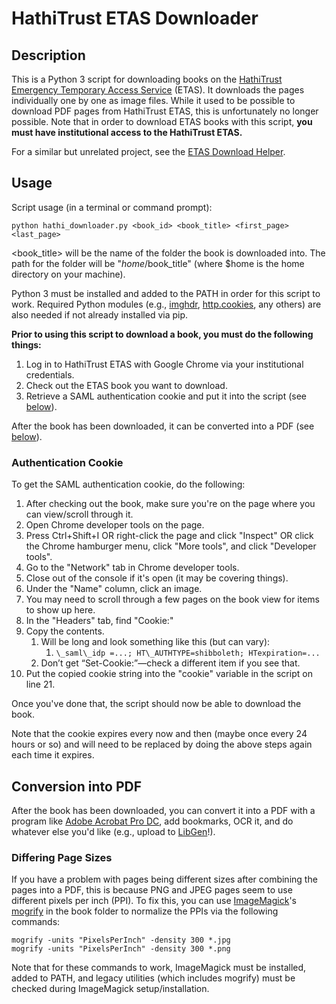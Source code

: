 
# HathiTrust ETAS Downloader

## Description

This is a Python 3 script for downloading books on the [HathiTrust](https://www.hathitrust.org/) [Emergency Temporary Access Service](https://www.hathitrust.org/ETAS-Description) (ETAS). It downloads the pages individually one by one as image files. While it used to be possible to download PDF pages from HathiTrust ETAS, this is unfortunately no longer possible. Note that in order to download ETAS books with this script, **you must have institutional access to the HathiTrust ETAS.**

For a similar but unrelated project, see the [ETAS Download Helper](https://sourceforge.net/projects/etasdownloadhelper/).

## Usage

Script usage (in a terminal or command prompt):

```
python hathi_downloader.py <book_id> <book_title> <first_page> <last_page>
```

<book\_title> will be the name of the folder the book is downloaded into. The path for the folder will be "$home/$book\_title" (where $home is the home directory on your machine).

Python 3 must be installed and added to the PATH in order for this script to work. Required Python modules (e.g., [imghdr](https://docs.python.org/3/library/imghdr.html), [http.cookies](https://docs.python.org/3/library/http.cookies.html), any others) are also needed if not already installed via pip.

**Prior to using this script to download a book, you must do the following things:**

1. Log in to HathiTrust ETAS with Google Chrome via your institutional credentials.
2. Check out the ETAS book you want to download.
3. Retrieve a SAML authentication cookie and put it into the script (see [below](#authentication-cookie)).

After the book has been downloaded, it can be converted into a PDF (see [below](#conversion-into-pdf)).

### Authentication Cookie

To get the SAML authentication cookie, do the following:

1. After checking out the book, make sure you're on the page where you can view/scroll through it.
2. Open Chrome developer tools on the page.
3. Press Ctrl+Shift+I OR right-click the page and click "Inspect" OR click the Chrome hamburger menu, click "More tools", and click "Developer tools".
4. Go to the "Network" tab in Chrome developer tools.
5. Close out of the console if it's open (it may be covering things).
6. Under the "Name" column, click an image.
7. You may need to scroll through a few pages on the book view for items to show up here.
8. In the "Headers" tab, find "Cookie:"
9. Copy the contents.
    1. Will be long and look something like this (but can vary):
        1. `\_saml\_idp =...; HT\_AUTHTYPE=shibboleth; HTexpiration=...`
    2. Don’t get “Set-Cookie:”—check a different item if you see that.
10. Put the copied cookie string into the "cookie" variable in the script on line 21.

Once you've done that, the script should now be able to download the book.

Note that the cookie expires every now and then (maybe once every 24 hours or so) and will need to be replaced by doing the above steps again each time it expires.

## Conversion into PDF

After the book has been downloaded, you can convert it into a PDF with a program like [Adobe Acrobat Pro DC](https://www.adobe.com/acrobat/acrobat-pro.html), add bookmarks, OCR it, and do whatever else you'd like (e.g., upload to [LibGen](https://en.wikipedia.org/wiki/LibGen)!).

### Differing Page Sizes

If you have a problem with pages being different sizes after combining the pages into a PDF, this is because PNG and JPEG pages seem to use different pixels per inch (PPI). To fix this, you can use [ImageMagick](https://imagemagick.org/script/index.php)'s [mogrify](https://imagemagick.org/script/mogrify.php) in the book folder to normalize the PPIs via the following commands:

```
mogrify -units "PixelsPerInch" -density 300 *.jpg
mogrify -units "PixelsPerInch" -density 300 *.png
```

Note that for these commands to work, ImageMagick must be installed, added to PATH, and legacy utilities (which includes mogrify) must be checked during ImageMagick setup/installation.

